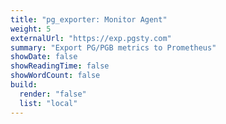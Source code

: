 ```yaml
---
title: "pg_exporter: Monitor Agent"
weight: 5
externalUrl: "https://exp.pgsty.com"
summary: "Export PG/PGB metrics to Prometheus"
showDate: false
showReadingTime: false
showWordCount: false
build:
  render: "false"
  list: "local"
---
```

